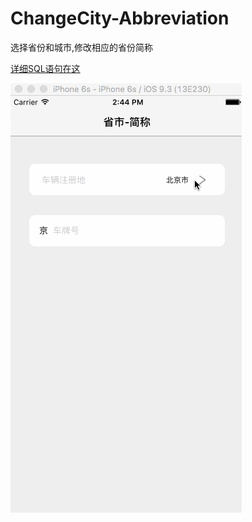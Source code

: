 # ChangeCity-Abbreviation
选择省份和城市,修改相应的省份简称

[详细SQL语句在这](http://www.jianshu.com/p/a5ec5c715f4d)

![image](https://github.com/zhiyuanFan/ChangeCity-Abbreviation/raw/master/Abbreviation.gif)
